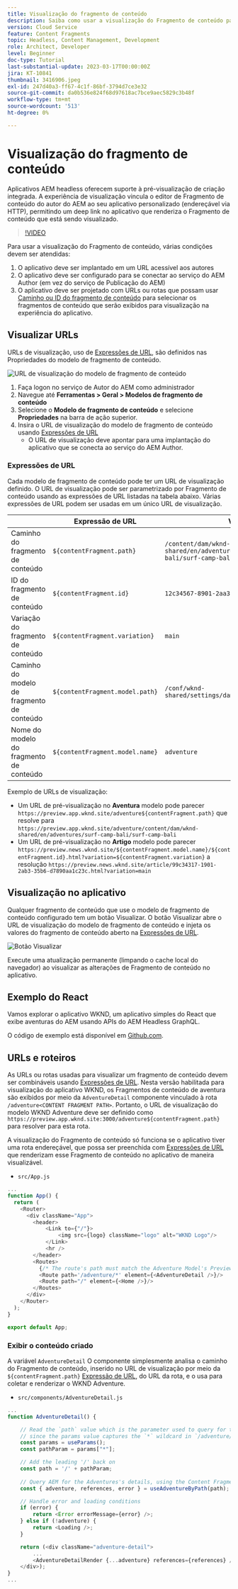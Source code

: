 ```yaml
---
title: Visualização do fragmento de conteúdo
description: Saiba como usar a visualização do Fragmento de conteúdo para todos os autores para ver rapidamente como as alterações de conteúdo afetam suas experiências AEM Headless.
version: Cloud Service
feature: Content Fragments
topic: Headless, Content Management, Development
role: Architect, Developer
level: Beginner
doc-type: Tutorial
last-substantial-update: 2023-03-17T00:00:00Z
jira: KT-10841
thumbnail: 3416906.jpeg
exl-id: 247d40a3-ff67-4c1f-86bf-3794d7ce3e32
source-git-commit: da0b536e824f68d97618ac7bce9aec5829c3b48f
workflow-type: tm+mt
source-wordcount: '513'
ht-degree: 0%

---
```


# Visualização do fragmento de conteúdo

Aplicativos AEM headless oferecem suporte à pré-visualização de criação integrada. A experiência de visualização vincula o editor de Fragmento de conteúdo do autor do AEM ao seu aplicativo personalizado (endereçável via HTTP), permitindo um deep link no aplicativo que renderiza o Fragmento de conteúdo que está sendo visualizado.

>[!VIDEO](https://video.tv.adobe.com/v/3416906?quality=12&learn=on)

Para usar a visualização do Fragmento de conteúdo, várias condições devem ser atendidas:

1. O aplicativo deve ser implantado em um URL acessível aos autores
1. O aplicativo deve ser configurado para se conectar ao serviço do AEM Author (em vez do serviço de Publicação do AEM)
1. O aplicativo deve ser projetado com URLs ou rotas que possam usar [Caminho ou ID do fragmento de conteúdo](#url-expressions) para selecionar os fragmentos de conteúdo que serão exibidos para visualização na experiência do aplicativo.

## Visualizar URLs

URLs de visualização, uso de [Expressões de URL](#url-expressions), são definidos nas Propriedades do modelo de fragmento de conteúdo.

![URL de visualização do modelo de fragmento de conteúdo](./assets/preview/cf-model-preview-url.png)

1. Faça logon no serviço de Autor do AEM como administrador
1. Navegue até __Ferramentas > Geral > Modelos de fragmento de conteúdo__
1. Selecione o __Modelo de fragmento de conteúdo__ e selecione __Propriedades__ na barra de ação superior.
1. Insira o URL de visualização do modelo de fragmento de conteúdo usando [Expressões de URL](#url-expressions)
   + O URL de visualização deve apontar para uma implantação do aplicativo que se conecta ao serviço do AEM Author.

### Expressões de URL

Cada modelo de fragmento de conteúdo pode ter um URL de visualização definido. O URL de visualização pode ser parametrizado por Fragmento de conteúdo usando as expressões de URL listadas na tabela abaixo. Várias expressões de URL podem ser usadas em um único URL de visualização.

|  | Expressão de URL | Valor |
| --------------------------------------- | ----------------------------------- | ----------- |
| Caminho do fragmento de conteúdo | `${contentFragment.path}` | `/content/dam/wknd-shared/en/adventures/surf-camp-bali/surf-camp-bali` |
| ID do fragmento de conteúdo | `${contentFragment.id}` | `12c34567-8901-2aa3-45b6-d7890aa1c23c` |
| Variação do fragmento de conteúdo | `${contentFragment.variation}` | `main` |
| Caminho do modelo de fragmento de conteúdo | `${contentFragment.model.path}` | `/conf/wknd-shared/settings/dam/cfm/models/adventure` |
| Nome do modelo do fragmento de conteúdo | `${contentFragment.model.name}` | `adventure` |

Exemplo de URLs de visualização:

+ Um URL de pré-visualização no __Aventura__ modelo pode parecer `https://preview.app.wknd.site/adventure${contentFragment.path}` que resolve para `https://preview.app.wknd.site/adventure/content/dam/wknd-shared/en/adventures/surf-camp-bali/surf-camp-bali`
+ Um URL de pré-visualização no __Artigo__ modelo pode parecer `https://preview.news.wknd.site/${contentFragment.model.name}/${contentFragment.id}.html?variation=${contentFragment.variation}` a resolução `https://preview.news.wknd.site/article/99c34317-1901-2ab3-35b6-d7890aa1c23c.html?variation=main`

## Visualização no aplicativo

Qualquer fragmento de conteúdo que use o modelo de fragmento de conteúdo configurado tem um botão Visualizar. O botão Visualizar abre o URL de visualização do modelo de fragmento de conteúdo e injeta os valores do fragmento de conteúdo aberto na [Expressões de URL](#url-expressions).

![Botão Visualizar](./assets/preview/preview-button.png)

Execute uma atualização permanente (limpando o cache local do navegador) ao visualizar as alterações de Fragmento de conteúdo no aplicativo.

## Exemplo do React

Vamos explorar o aplicativo WKND, um aplicativo simples do React que exibe aventuras do AEM usando APIs do AEM Headless GraphQL.

O código de exemplo está disponível em [Github.com](https://github.com/adobe/aem-guides-wknd-graphql/tree/main/preview-tutorial).

## URLs e roteiros

As URLs ou rotas usadas para visualizar um fragmento de conteúdo devem ser combináveis usando [Expressões de URL](#url-expressions). Nesta versão habilitada para visualização do aplicativo WKND, os Fragmentos de conteúdo de aventura são exibidos por meio da `AdventureDetail` componente vinculado à rota `/adventure<CONTENT FRAGMENT PATH>`. Portanto, o URL de visualização do modelo WKND Adventure deve ser definido como `https://preview.app.wknd.site:3000/adventure${contentFragment.path}` para resolver para esta rota.

A visualização do Fragmento de conteúdo só funciona se o aplicativo tiver uma rota endereçável, que possa ser preenchida com [Expressões de URL](#url-expressions) que renderizam esse Fragmento de conteúdo no aplicativo de maneira visualizável.

+ `src/App.js`

```javascript
...
function App() {
  return (
    <Router>
      <div className="App">
        <header>
            <Link to={"/"}>
                <img src={logo} className="logo" alt="WKND Logo"/>
            </Link>        
            <hr />
        </header>
        <Routes>
          {/* The route's path must match the Adventure Model's Preview URL expression. In React since the path has `/` you must use wildcards to match instead of the usual `:path` */}
          <Route path='/adventure/*' element={<AdventureDetail />}/>
          <Route path="/" element={<Home />}/>
        </Routes>
      </div>
    </Router>
  );
}

export default App;
```

### Exibir o conteúdo criado

A variável `AdventureDetail` O componente simplesmente analisa o caminho do Fragmento de conteúdo, inserido no URL de visualização por meio da `${contentFragment.path}` [Expressão de URL](#url-expressions), do URL da rota, e o usa para coletar e renderizar o WKND Adventure.

+ `src/components/AdventureDetail.js`

```javascript
...
function AdventureDetail() {

    // Read the `path` value which is the parameter used to query for the adventure's details
    // since the params value captures the `*` wildcard in `/adventure/*`, or everything after the first `/` in the Content Fragment path.
    const params = useParams();
    const pathParam = params["*"];

    // Add the leading '/' back on 
    const path = '/' + pathParam;
    
    // Query AEM for the Adventures's details, using the Content Fragment's `path`
    const { adventure, references, error } = useAdventureByPath(path);

    // Handle error and loading conditions
    if (error) {
        return <Error errorMessage={error} />;
    } else if (!adventure) {
        return <Loading />;
    }

    return (<div className="adventure-detail">
        ...
        <AdventureDetailRender {...adventure} references={references} />
    </div>);
}
...
```
